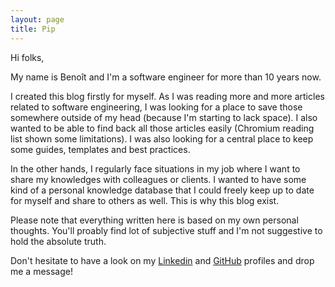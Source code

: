 ```yaml
---
layout: page
title: Pip
---
```


Hi folks,

My name is Benoît and I'm a software engineer for more than 10 years now.

I created this blog firstly for myself. As I was reading more and more articles related to software engineering, I was looking for a place to save those somewhere outside of my head (because I'm starting to lack space). I also wanted to be able to find back all those articles easily (Chromium reading list shown some limitations). I was also looking for a central place to keep some guides, templates and best practices.

In the other hands, I regularly face situations in my job where I want to share my knowledges with colleagues or clients. I wanted to have some kind of a personal knowledge database that I could freely keep up to date for myself and share to others as well. This is why this blog exist.

Please note that everything written here is based on my own personal thoughts. You'll proably find lot of subjective stuff and I'm not suggestive to hold the absolute truth.

Don't hesitate to have a look on my [Linkedin](https://www.linkedin.com/in/benoit-godard-0b40a7122/) and [GitHub](https://github.com/g0di) profiles and drop me a message!
